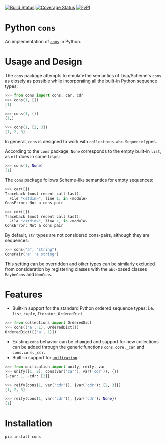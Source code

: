 [![Build Status](https://travis-ci.org/pythological/python-cons.svg?branch=master)](https://travis-ci.org/pythological/python-cons) [![Coverage Status](https://coveralls.io/repos/github/pythological/python-cons/badge.svg?branch=master)](https://coveralls.io/github/pythological/python-cons?branch=master) [![PyPI](https://img.shields.io/pypi/v/cons)](https://pypi.org/project/cons/)

Python `cons`
==================

An implementation of [`cons`][cons] in Python.

Usage and Design
======================

The `cons` package attempts to emulate the semantics of Lisp/Scheme's `cons` as closely as possible while incorporating all the built-in Python sequence types:
```python
>>> from cons import cons, car, cdr
>>> cons(1, [])
[1]

>>> cons(1, ())
(1,)

>>> cons(1, [2, 3])
[1, 2, 3]
```

In general, `cons` is designed to work with `collections.abc.Sequence` types.

According to the `cons` package, `None` corresponds to the empty built-in `list`, as `nil` does in some Lisps:
```python
>>> cons(1, None)
[1]
```

The `cons` package follows Scheme-like semantics for empty sequences:
```python
>>> car([])
Traceback (most recent call last):
  File "<stdin>", line 1, in <module>
ConsError: Not a cons pair

>>> cdr([])
Traceback (most recent call last):
  File "<stdin>", line 1, in <module>
ConsError: Not a cons pair

```

By default, `str` types are not considered cons-pairs, although they are sequences:
```python
>>> cons("a", "string")
ConsPair('a' 'a string')
```

This setting can be overridden and other types can be similarly excluded from consideration by registering classes with the `abc`-based classes `MaybeCons` and `NonCons`.


Features
===========

* Built-in support for the standard Python ordered sequence types: i.e. `list`, `tuple`, `Iterator`, `OrderedDict`.
```python
>>> from collections import OrderedDict
>>> cons(('a', 1), OrderedDict())
OrderedDict([('a', 1)])

```
* Existing `cons` behavior can be changed and support for new collections can be added through the generic functions `cons.core._car` and `cons.core._cdr`.
* Built-in support for [`unification`][un].
```python
>>> from unification import unify, reify, var
>>> unify([1, 2], cons(var('car'), var('cdr')), {})
{~car: 1, ~cdr: [2]}

>>> reify(cons(1, var('cdr')), {var('cdr'): [2, 3]})
[1, 2, 3]

>>> reify(cons(1, var('cdr')), {var('cdr'): None})
[1]

```

Installation
================

```python
pip install cons
```


[cons]: https://en.wikipedia.org/wiki/Cons
[un]: https://github.com/mrocklin/unification
